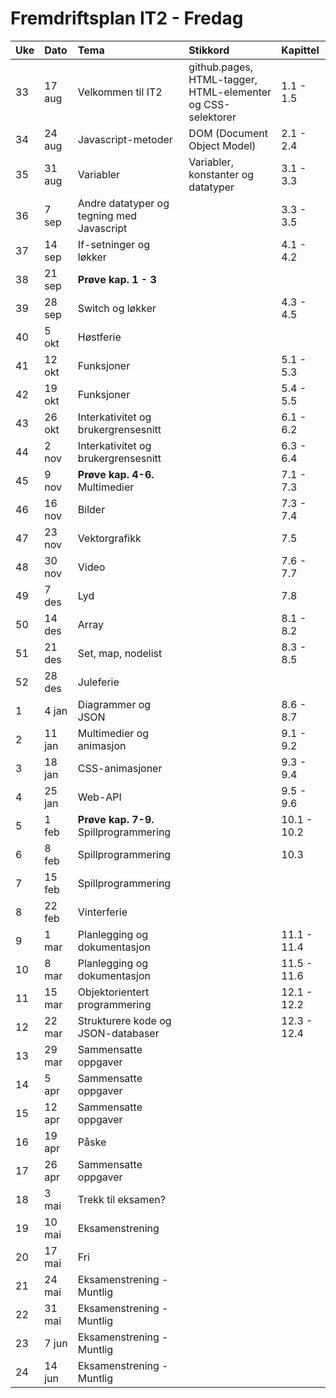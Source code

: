 # Fremdriftsplan IT2 - Fredag

| Uke |Dato | Tema | Stikkord | Kapittel |
|:---|:-----|:----|:-----|:-----|
| 33 |17 aug|Velkommen til IT2 |github.pages, HTML-tagger, HTML-elementer og CSS-selektorer| 1.1 - 1.5|
| 34 |24 aug|Javascript-metoder| DOM (Document Object Model)| 2.1 - 2.4 |
| 35 |31 aug|Variabler| Variabler, konstanter og datatyper| 3.1 - 3.3 |
| 36 |7 sep|Andre datatyper og tegning med Javascript | | 3.3 - 3.5 |
| 37 |14 sep|If-setninger og løkker | | 4.1 - 4.2 |
| 38 |21 sep|**Prøve kap. 1 - 3** ||
| 39 |28 sep|Switch og løkker| |4.3 - 4.5|
| 40 |5 okt|Høstferie|||
| 41 |12 okt|Funksjoner| |5.1 - 5.3|
| 42 |19 okt|Funksjoner| |5.4 - 5.5|
| 43 |26 okt|Interkativitet og brukergrensesnitt| |6.1 - 6.2|
| 44 |2 nov|Interkativitet og brukergrensesnitt| |6.3 - 6.4|
| 45 |9 nov|**Prøve kap. 4-6.** Multimedier| |7.1 - 7.3|
| 46 |16 nov|Bilder| |7.3 - 7.4|
| 47 |23 nov|Vektorgrafikk| |7.5|
| 48 |30 nov|Video| |7.6 - 7.7|
| 49 |7 des|Lyd| |7.8|
| 50 |14 des|Array| |8.1 - 8.2|
| 51 |21 des|Set, map, nodelist| |8.3 - 8.5|
| 52 |28 des|Juleferie|||
| 1  |4 jan|Diagrammer og JSON||8.6 - 8.7|
| 2  |11 jan|Multimedier og animasjon||9.1 - 9.2|
 |3  |18 jan|CSS-animasjoner||9.3 - 9.4|
 |4  |25 jan|Web-API||9.5 - 9.6|
 |5  |1 feb|**Prøve kap. 7-9.** Spillprogrammering||10.1 - 10.2|
 |6  |8 feb|Spillprogrammering||10.3|
| 7  |15 feb|Spillprogrammering|||
| 8  |22 feb|Vinterferie|||
| 9 |1 mar|Planlegging og dokumentasjon||11.1 - 11.4|
| 10 |8 mar|Planlegging og dokumentasjon||11.5 - 11.6|
 |11 |15 mar|Objektorientert programmering||12.1 - 12.2|
| 12 |22 mar|Strukturere kode og JSON-databaser||12.3 - 12.4|
| 13 |29 mar|Sammensatte oppgaver||
| 14 |5 apr|Sammensatte oppgaver||
| 15 |12 apr|Sammensatte oppgaver||
| 16 |19 apr|Påske||
| 17 |26 apr|Sammensatte oppgaver||
| 18 |3 mai|Trekk til eksamen?||
| 19 |10 mai|Eksamenstrening||
| 20 |17 mai|Fri||
| 21 |24 mai|Eksamenstrening - Muntlig||
| 22 |31 mai|Eksamenstrening - Muntlig||
| 23 |7 jun|Eksamenstrening - Muntlig||
| 24 |14 jun|Eksamenstrening - Muntlig||
